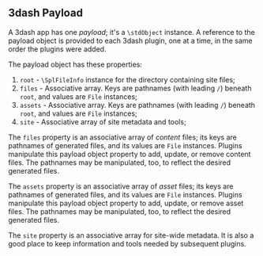 ## 3dash Payload

A 3dash app has one _payload_; it's a `\stdObject` instance. A reference to the payload object 
is provided to each 3dash plugin, one at a time, in the same order the plugins were added.

The payload object has these properties:

1. `root` - `\SplFileInfo` instance for the directory containing site files;
2. `files` - Associative array. Keys are pathnames (with leading `/`) beneath `root`, and values are `File` instances;
3. `assets` - Associative array. Keys are pathnames (with leading `/`) beneath `root`, and values are `File` instances;
4. `site` - Associative array of site metadata and tools;

The `files` property is an associative array of _content_ files; its keys are pathnames of generated files, and its 
values are `File` instances. Plugins manipulate this payload object property to add, update, or remove content files.
The pathnames may be manipulated, too, to reflect the desired generated files.

The `assets` property is an associative array of _asset_ files; its keys are pathnames of generated files, and its 
values are `File` instances. Plugins manipulate this payload object property to add, update, or remove asset files.
The pathnames may be manipulated, too, to reflect the desired generated files.

The `site` property is an associative array for site-wide metadata. It is also a good place to keep information
and tools needed by subsequent plugins.
